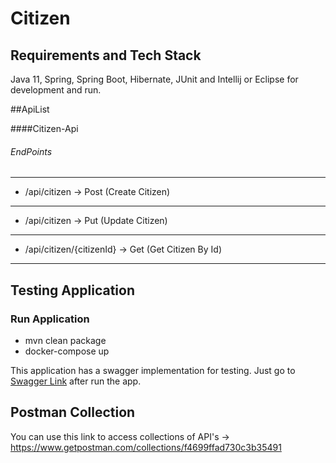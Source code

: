 # Citizen

## Requirements and Tech Stack

Java 11, Spring, Spring Boot, Hibernate, JUnit and Intellij or Eclipse for development and run.

##ApiList

####Citizen-Api
###### EndPoints

---
- /api/citizen -> Post (Create Citizen)
---
- /api/citizen -> Put (Update Citizen)
---
- /api/citizen/{citizenId} -> Get (Get Citizen By Id)
---
## Testing Application

### Run Application

- mvn clean package
- docker-compose up

This application has a swagger implementation for testing.
Just go to [Swagger Link](http://localhost:8080/swagger-ui/index.html#/) after run the app.


## Postman Collection
You can use this link to access collections of API's -> https://www.getpostman.com/collections/f4699ffad730c3b35491